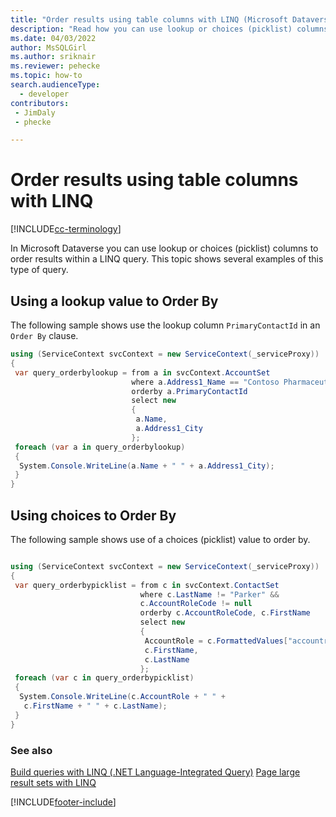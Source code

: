 ```yaml
---
title: "Order results using table columns with LINQ (Microsoft Dataverse) | Microsoft Docs" 
description: "Read how you can use lookup or choices (picklist) columns to order results within a LINQ query."
ms.date: 04/03/2022
author: MsSQLGirl
ms.author: sriknair
ms.reviewer: pehecke
ms.topic: how-to
search.audienceType: 
  - developer
contributors:
 - JimDaly
 - phecke

---
```


# Order results using table columns with LINQ

[!INCLUDE[cc-terminology](../includes/cc-terminology.md)]

In Microsoft Dataverse you can use lookup or choices (picklist) columns to order results within a LINQ query. This topic shows several examples of this type of query.  
  
## Using a lookup value to Order By  

The following sample shows use the lookup column `PrimaryContactId` in an `Order By` clause.  
  
```csharp
using (ServiceContext svcContext = new ServiceContext(_serviceProxy))
{
 var query_orderbylookup = from a in svcContext.AccountSet
                           where a.Address1_Name == "Contoso Pharmaceuticals"
                           orderby a.PrimaryContactId
                           select new
                           {
                            a.Name,
                            a.Address1_City
                           };
 foreach (var a in query_orderbylookup)
 {
  System.Console.WriteLine(a.Name + " " + a.Address1_City);
 }
}

```
  
## Using choices to Order By  

The following sample shows use of a choices (picklist) value to order by.  
  
```csharp

using (ServiceContext svcContext = new ServiceContext(_serviceProxy))
{
 var query_orderbypicklist = from c in svcContext.ContactSet
                             where c.LastName != "Parker" &&
                             c.AccountRoleCode != null
                             orderby c.AccountRoleCode, c.FirstName
                             select new
                             {
                              AccountRole = c.FormattedValues["accountrolecode"],
                              c.FirstName,
                              c.LastName
                             };
 foreach (var c in query_orderbypicklist)
 {
  System.Console.WriteLine(c.AccountRole + " " +
   c.FirstName + " " + c.LastName);
 }
}
```
  
### See also

 [Build queries with LINQ (.NET Language-Integrated Query)](build-queries-with-linq-net-language-integrated-query.md)
 [Page large result sets with LINQ](page-large-result-sets-linq.md)

[!INCLUDE[footer-include](../../../includes/footer-banner.md)]
